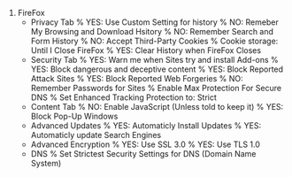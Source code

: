 1. FireFox
    - Privacy Tab
         % YES: Use Custom Setting for history
         % NO: Remeber My Browsing and Download Hsitory
         % NO: Remember Search and Form History
         % NO: Accept Third-Party Cookies
         % Cookie storage: Until I Close FireFox
         % YES: Clear History when FireFox Closes
    - Security Tab
         % YES: Warn me when Sites try and install Add-ons
         % YES: Block dangerous and deceptive content
         % YES: Block Reported Attack Sites
         % YES: Block Reported Web Forgeries
         % NO: Remember Passwords for Sites
         % Enable Max Protection For Secure DNS
         % Set Enhanced Tracking Protection to: Strict 
    - Content Tab
         % NO: Enable JavaScript (Unless told to keep it)
         % YES: Block Pop-Up Windows
    - Advanced Updates
         % YES: Automaticly Install Updates
         % YES: Automaticly update Search Engines
    - Advanced Encryption
         % YES: Use SSL 3.0
         % YES: Use TLS 1.0
    - DNS
        % Set Strictest Security Settings for DNS (Domain Name System)

